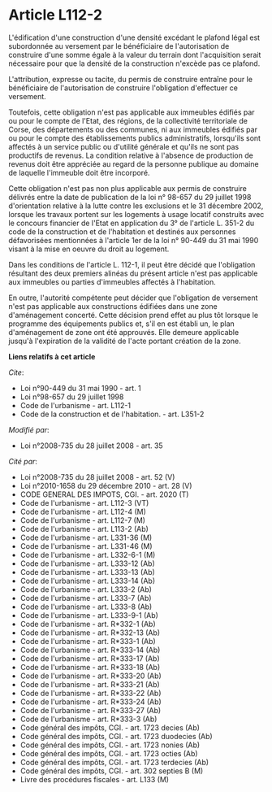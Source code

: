 # Article L112-2

L'édification d'une construction d'une densité excédant le plafond légal est subordonnée au versement par le bénéficiaire de
l'autorisation de construire d'une somme égale à la valeur du terrain dont l'acquisition serait nécessaire pour que la
densité de la construction n'excède pas ce plafond.

L'attribution, expresse ou tacite, du permis de construire entraîne pour le bénéficiaire de l'autorisation de construire
l'obligation d'effectuer ce versement. 

Toutefois, cette obligation n'est pas applicable aux immeubles édifiés par ou pour le compte de l'Etat, des régions, de la
collectivité territoriale de Corse, des départements ou des communes, ni aux immeubles édifiés par ou pour le compte des
établissements publics administratifs, lorsqu'ils sont affectés à un service public ou d'utilité générale et qu'ils ne sont
pas productifs de revenus. La condition relative à l'absence de production de revenus doit être appréciée au regard de la
personne publique au domaine de laquelle l'immeuble doit être incorporé. 

Cette obligation n'est pas non plus applicable aux permis de construire délivrés entre la date de publication de la loi n°
98-657 du 29 juillet 1998 d'orientation relative à la lutte contre les exclusions et le 31 décembre 2002, lorsque les travaux
portent sur les logements à usage locatif construits avec le concours financier de l'Etat en application du 3° de l'article
L. 351-2 du code de la construction et de l'habitation et destinés aux personnes défavorisées mentionnées à l'article 1er de
la loi n° 90-449 du 31 mai 1990 visant à la mise en oeuvre du droit au logement. 

Dans les conditions de l'article L. 112-1, il peut être décidé que l'obligation résultant des deux premiers alinéas du
présent article n'est pas applicable aux immeubles ou parties d'immeubles affectés à l'habitation. 

En outre, l'autorité compétente peut décider que l'obligation de versement n'est pas applicable aux constructions édifiées
dans une zone d'aménagement concerté. Cette décision prend effet au plus tôt lorsque le programme des équipements publics et,
s'il en est établi un, le plan d'aménagement de zone ont été approuvés. Elle demeure applicable jusqu'à l'expiration de la
validité de l'acte portant création de la zone.

**Liens relatifs à cet article**

_Cite_:

  - Loi n°90-449 du 31 mai 1990 - art. 1
  - Loi n°98-657 du 29 juillet 1998
  - Code de l'urbanisme - art. L112-1
  - Code de la construction et de l'habitation. - art. L351-2

_Modifié par_:

  - Loi n°2008-735 du 28 juillet 2008 - art. 35

_Cité par_:

  - Loi n°2008-735 du 28 juillet 2008 - art. 52 (V)
  - Loi n°2010-1658 du 29 décembre 2010 - art. 28 (V)
  - CODE GENERAL DES IMPOTS, CGI. - art. 2020 (T)
  - Code de l'urbanisme - art. L112-3 (VT)
  - Code de l'urbanisme - art. L112-4 (M)
  - Code de l'urbanisme - art. L112-7 (M)
  - Code de l'urbanisme - art. L113-2 (Ab)
  - Code de l'urbanisme - art. L331-36 (M)
  - Code de l'urbanisme - art. L331-46 (M)
  - Code de l'urbanisme - art. L332-6-1 (M)
  - Code de l'urbanisme - art. L333-12 (Ab)
  - Code de l'urbanisme - art. L333-13 (Ab)
  - Code de l'urbanisme - art. L333-14 (Ab)
  - Code de l'urbanisme - art. L333-2 (Ab)
  - Code de l'urbanisme - art. L333-7 (Ab)
  - Code de l'urbanisme - art. L333-8 (Ab)
  - Code de l'urbanisme - art. L333-9-1 (Ab)
  - Code de l'urbanisme - art. R*332-1 (Ab)
  - Code de l'urbanisme - art. R*332-13 (Ab)
  - Code de l'urbanisme - art. R*333-1 (Ab)
  - Code de l'urbanisme - art. R*333-14 (Ab)
  - Code de l'urbanisme - art. R*333-17 (Ab)
  - Code de l'urbanisme - art. R*333-18 (Ab)
  - Code de l'urbanisme - art. R*333-20 (Ab)
  - Code de l'urbanisme - art. R*333-21 (Ab)
  - Code de l'urbanisme - art. R*333-22 (Ab)
  - Code de l'urbanisme - art. R*333-24 (Ab)
  - Code de l'urbanisme - art. R*333-27 (Ab)
  - Code de l'urbanisme - art. R*333-3 (Ab)
  - Code général des impôts, CGI. - art. 1723 decies (Ab)
  - Code général des impôts, CGI. - art. 1723 duodecies (Ab)
  - Code général des impôts, CGI. - art. 1723 nonies (Ab)
  - Code général des impôts, CGI. - art. 1723 octies (Ab)
  - Code général des impôts, CGI. - art. 1723 terdecies (Ab)
  - Code général des impôts, CGI. - art. 302 septies B (M)
  - Livre des procédures fiscales - art. L133 (M)
